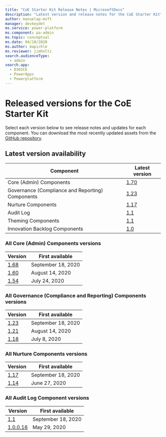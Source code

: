 ```yaml
---
title: "CoE Starter Kit Release Notes | MicrosoftDocs"
description: "Latest version and release notes for the CoE Starter Kit"
author: manuelap-msft
manager: devkeydet
ms.service: power-platform
ms.component: pa-admin
ms.topic: conceptual
ms.date: 04/10/2020
ms.author: mapichle
ms.reviewer: jimholtz
search.audienceType: 
  - admin
search.app: 
  - D365CE
  - PowerApps
  - Powerplatform
---
```


# Released versions for the CoE Starter Kit

Select each version below to see release notes and updates for each component. You can download the most recently updated assets from the [GitHub repository](https://aka.ms/coestarterkitrepo).

## Latest version availability

|  Component     | Latest version |
|--------|-------------|
| Core (Admin) Components |   [1.70](release-notes/core-1.70.md)    |
| Governance (Compliance and Reporting) Components |   [1.23](release-notes/governance-1.23.md)  |
| Nurture Components |   [1.17](release-notes/nurture-1.17.md)  |
| Audit Log |   [1.1](release-notes/auditlog-1.1.md) |
| Theming Components |   [1.1](release-notes/theming-1.1.md) |
| Innovation Backlog Components |   [1.0](release-notes/innovation-1.0.md) |

### All Core (Admin) Components versions

|  Version | First available |
| --------- | ---------------|
| [1.68](release-notes/core-1.68.md) | September 18, 2020 |
| [1.60](release-notes/core-1.60.md) | August 14, 2020 |
| [1.54](release-notes/core-1.54.md) | July 24, 2020 |

### All Governance (Compliance and Reporting) Components versions

|  Version | First available |
| --------- | ---------------|
| [1.23](release-notes/governance-1.23.md) | September 18, 2020 |
| [1.21](release-notes/governance-1.21.md) | August 14, 2020 |
| [1.18](release-notes/governance-1.18.md) | July 8, 2020 |

### All Nurture Components versions

|  Version | First available |
| --------- | ---------------|
| [1.17](release-notes/nurture-1.17.md) | September 18, 2020 |
| [1.14](release-notes/nurture-1.14.md) | June 27, 2020 |

### All Audit Log Component versions

|  Version | First available |
| --------- | ---------------|
| [1.1](release-notes/auditlog-1.1.md) | September 18, 2020 |
| [1.0.0.16](release-notes/auditlog-1.0.0.16.md) | May 29, 2020 |

<!-- NOTE: We will add this with the next release to have a version history, but had feedback that adding this with the first release adds confusion for users who are not familiar with the Power Apps release notes
### All Core (Admin) Components versions

### All Governance (Compliance and Reporting) Components versions

|  Version | First available |
| --------- | ---------------|
| [1.18](release-notes/governance-1.18.md) | June 27, 2020 |

### All Nurture Components versions

|  Version | First available |
| --------- | ---------------|
| [1.14](release-notes/nurture-1.14.md) | June 27, 2020 |

### All Audit Log Component versions

|  Version | First available |
| --------- | ---------------|
| [1.0.0.16](release-notes/auditlog-1.0.0.16.md) | May 29, 2020 |
>

